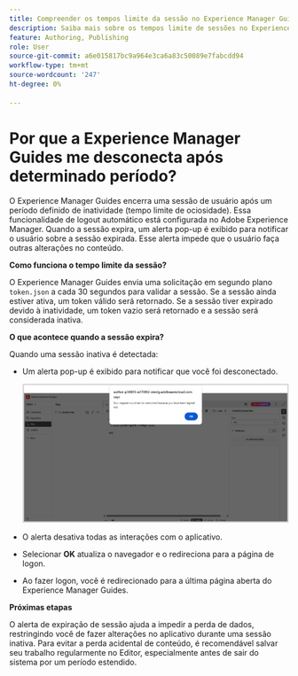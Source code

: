 ```yaml
---
title: Compreender os tempos limite da sessão no Experience Manager Guides
description: Saiba mais sobre os tempos limite de sessões no Experience Manager Guides.
feature: Authoring, Publishing
role: User
source-git-commit: a6e015817bc9a964e3ca6a83c50089e7fabcdd94
workflow-type: tm+mt
source-wordcount: '247'
ht-degree: 0%

---
```


# Por que a Experience Manager Guides me desconecta após determinado período?

O Experience Manager Guides encerra uma sessão de usuário após um período definido de inatividade (tempo limite de ociosidade). Essa funcionalidade de logout automático está configurada no Adobe Experience Manager. Quando a sessão expira, um alerta pop-up é exibido para notificar o usuário sobre a sessão expirada. Esse alerta impede que o usuário faça outras alterações no conteúdo.

**Como funciona o tempo limite da sessão?**

O Experience Manager Guides envia uma solicitação em segundo plano `token.json` a cada 30 segundos para validar a sessão. Se a sessão ainda estiver ativa, um token válido será retornado. Se a sessão tiver expirado devido à inatividade, um token vazio será retornado e a sessão será considerada inativa.

**O que acontece quando a sessão expira?**

Quando uma sessão inativa é detectada:

- Um alerta pop-up é exibido para notificar que você foi desconectado.

  ![](images/sign-out-prompt.png)

- O alerta desativa todas as interações com o aplicativo.

- Selecionar **OK** atualiza o navegador e o redireciona para a página de logon.
- Ao fazer logon, você é redirecionado para a última página aberta do Experience Manager Guides.

**Próximas etapas**

O alerta de expiração de sessão ajuda a impedir a perda de dados, restringindo você de fazer alterações no aplicativo durante uma sessão inativa. Para evitar a perda acidental de conteúdo, é recomendável salvar seu trabalho regularmente no Editor, especialmente antes de sair do sistema por um período estendido.





